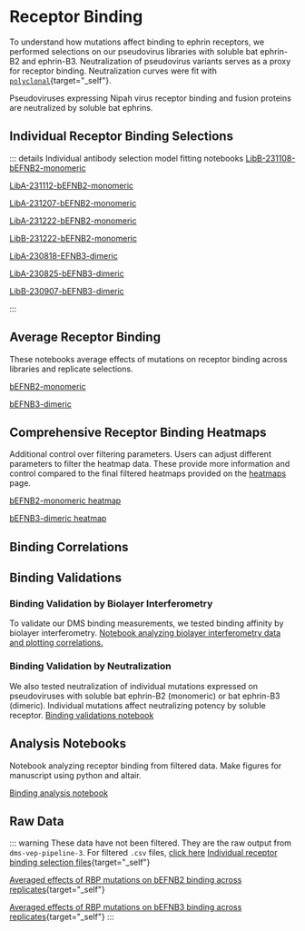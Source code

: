 # Receptor Binding

To understand how mutations affect binding to ephrin receptors, we performed selections on our pseudovirus libraries with soluble bat ephrin-B2 and ephrin-B3. Neutralization of pseudovirus variants serves as a proxy for receptor binding. Neutralization curves were fit with [`polyclonal`](https://github.com/jbloomlab/polyclonal){target="_self"}.

Pseudoviruses expressing Nipah virus receptor binding and fusion proteins are neutralized by soluble bat ephrins.

<Figure caption="Ephrin neutralization of pseudoviruses expressing unmutated Nipah receptor binding and fusion proteins.">
    <Altair :showShadow="false" :spec-url="'htmls/ephrin_neut_curve.html'"></Altair>
</Figure>


## Individual Receptor Binding Selections
::: details Individual antibody selection model fitting notebooks
<a href="notebooks/fit_escape_receptor_affinity_LibB-231108-bEFNB2-monomeric.html" target="_self">LibB-231108-bEFNB2-monomeric</a>

<a href="notebooks/fit_escape_receptor_affinity_LibA-231112-bEFNB2-monomeric.html" target="_self">LibA-231112-bEFNB2-monomeric</a>

<a href="notebooks/fit_escape_receptor_affinity_LibA-231207-bEFNB2-monomeric.html" target="_self">LibA-231207-bEFNB2-monomeric</a>

<a href="notebooks/fit_escape_receptor_affinity_LibA-231222-bEFNB2-monomeric.html" target="_self">LibA-231222-bEFNB2-monomeric</a>

<a href="notebooks/fit_escape_receptor_affinity_LibB-231222-bEFNB2-monomeric.html" target="_self">LibB-231222-bEFNB2-monomeric</a>

<a href="notebooks/fit_escape_receptor_affinity_LibA-230818-EFNB3-dimeric.html" target="_self">LibA-230818-EFNB3-dimeric</a>

<a href="notebooks/fit_escape_receptor_affinity_LibA-230825-bEFNB3-dimeric.html" target="_self">LibA-230825-bEFNB3-dimeric</a>

<a href="notebooks/fit_escape_receptor_affinity_LibB-230907-bEFNB3-dimeric.html" target="_self">LibB-230907-bEFNB3-dimeric</a>

:::

## Average Receptor Binding
These notebooks average effects of mutations on receptor binding across libraries and replicate selections.

<a href="notebooks/avg_escape_receptor_affinity_bEFNB2_monomeric.html" target="_self">bEFNB2-monomeric</a>

<a href="notebooks/avg_escape_receptor_affinity_bEFNB3_dimeric.html" target="_self">bEFNB3-dimeric</a>

## Comprehensive Receptor Binding Heatmaps
Additional control over filtering parameters. Users can adjust different parameters to filter the heatmap data. These provide more information and control compared to the final filtered heatmaps provided on the [heatmaps](/heatmaps) page.

<a href="htmls/bEFNB2_monomeric_mut_effect.html" target="_self">bEFNB2-monomeric heatmap</a>

<a href="htmls/bEFNB3_dimeric_mut_effect.html" target="_self">bEFNB3-dimeric heatmap</a>






## Binding Correlations

<Figure caption="Effects of mutations on binding to bat ephrin-B2 and bat ephrin-B3, with mutations of interest highlighted">
    <Altair :showShadow="false" :spec-url="'htmls/E2_E3_correlation.html'"></Altair>
</Figure>



## Binding Validations
### Binding Validation by Biolayer Interferometry
To validate our DMS binding measurements, we tested binding affinity by biolayer interferometry. 
<a href="notebooks/plot_BLI_data.html" target="_self">Notebook analyzing biolayer interferometry data and plotting correlations.</a>

<Figure caption="Correlation of biolayer interferometry affinity measurements with deep mutational scanning measurements">
    <Altair :showShadow="false" :spec-url="'htmls/binding_BLI_corr.html'"></Altair>
</Figure>

### Binding Validation by Neutralization
We also tested neutralization of individual mutations expressed on pseudoviruses with soluble bat ephrin-B2 (monomeric) or bat ephrin-B3 (dimeric). Individual mutations affect neutralizing potency by soluble receptor.
<a href="notebooks/ephrin_neut_curves.html" target="_self">Binding validations notebook</a>

<Figure caption="Neutralization of receptor binding protein mutant pseudoviruses and correlation with deep mutational scanning.">
    <Altair :showShadow="true" :spec-url="'htmls/all_ephrin_neut_plots.html'"></Altair>
</Figure>


## Analysis Notebooks
Notebook analyzing receptor binding from filtered data. Make figures for manuscript using python and altair.

<a href="notebooks/ephrin_binding.html" target="_self">Binding analysis notebook</a>

## Raw Data
::: warning These data have not been filtered. They are the raw output from `dms-vep-pipeline-3`. For filtered `.csv` files, [click here](/pipeline_information#filtered-data)
[Individual receptor binding selection files](https://github.com/dms-vep/Nipah_Malaysia_RBP_DMS/tree/master/results/receptor_affinity/by_selection){target="_self"}

[Averaged effects of RBP mutations on bEFNB2 binding across replicates](https://github.com/dms-vep/Nipah_Malaysia_RBP_DMS/blob/master/results/receptor_affinity/averages/bEFNB2_monomeric_mut_effect.csv){target="_self"}

[Averaged effects of RBP mutations on bEFNB3 binding across replicates](https://github.com/dms-vep/Nipah_Malaysia_RBP_DMS/blob/master/results/receptor_affinity/averages/bEFNB3_dimeric_mut_effect.csv){target="_self"}
:::




